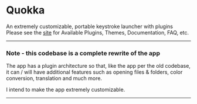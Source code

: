 # Quokka

An extremely customizable, portable keystroke launcher with plugins <br />
Please see the [site](https://faeq-f.github.io/Quokka/) for Available Plugins, Themes, Documentation, FAQ, etc.

---

### Note - this codebase is a complete rewrite of the app

The app has a plugin architecture so that, like the app per the old codebase, it can / will have additional features such as opening files & folders, color conversion, translation and much more.

I intend to make the app extremely customizable.<br>

---